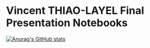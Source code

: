 # Vincent THIAO-LAYEL Final Presentation Notebooks
[![Anurag's GitHub stats](https://github-readme-stats.vercel.app/api?username=VeniVidiVincent)](https://github.com/anuraghazra/github-readme-stats)
